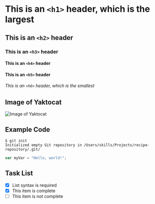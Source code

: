 # This is an `<h1>` header, which is the largest

## This is an `<h2>` header

### This is an `<h3>` header

#### This is an `<h4>` header

#### This is an `<h5>` header

###### This is an `<h6>` header, which is the smallest

## Image of Yaktocat
![Image of Yaktocat](https://octodex.github.com/images/yaktocat.png)

## Example Code
```
$ git init
Initialized empty Git repository in /Users/skills/Projects/recipe-repository/.git/
```

``` javascript
var myVar = "Hello, world!";
```

## Task List
- [x] List syntax is required
- [x] This item is complete
- [ ] This item is not complete
